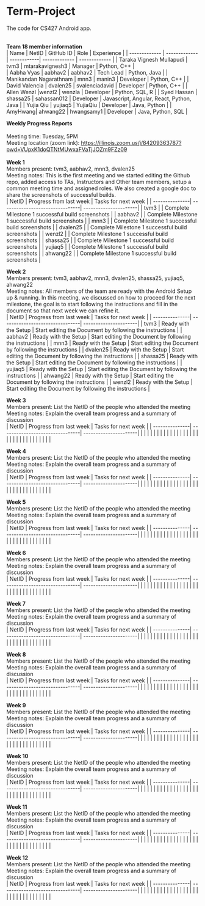 # Term-Project
The code for CS427 Android app. 
<br/>
<br/>

<b>Team 18 member information</b>
<br/>
| Name          | NetID         | GitHub ID   | Role          | Experience    |
| ------------- | ------------- | ------------| ------------- | ------------- |
| Taraka Vignesh Mullapudi              |    tvm3           |   mtarakavignesh3           |      Manager        |       Python, C++        |            
|    Aabha Vyas           |     aabhav2          |    aabhav2         |     Tech Lead          |    Python, Java           |
|      Manikandan Nagarathnam         |   mnn3            |      manin3       |    Developer           |        Python, C++       |
|  David Valencia              |  dvalen25             |    svalenciadavid         |     Developer          |    Python, C++           |
|   Allen Wenzl |wenzl2 | wenzla  |    Developer       |       Python, SQL, R     |
|    Syed Hassan           |      shassa25         |    sahassan012         |    Developer           |    Javascript, Angular, React, Python, Java          |
|   Yujia Qiu      |  yujiaq5      |  YujiaQiu    |    Developer     |    Java, Python      |
|    AmyHwang| ahwang22     |  hwangsamy1    |      Developer         |     Java, Python, SQL          |
<br/>


<b>Weekly Progress Reports</b>
</br> 
</br>
Meeting time: Tuesday, 5PM
</br> 
Meeting location (zoom link): https://illinois.zoom.us/j/84209363787?pwd=VUpxK1doQTNtMUwxaFVaTjJOZm9FZz09
</br> 
</br>
<b>Week 1</b>
</br>
Members present: tvm3, aabhav2, mnn3, dvalen25
</br>
Meeting notes: This is the first meeting and we started editing the Github repo,
added access to TAs, Instructors and Other team members, setup a common meeting time and assigned roles. We also created a google doc to share the screenshots of successful builds.
</br>
| NetID          | Progress from last week         | Tasks for next week   |
| ---------------| --------------------------------| ----------------------|
|     tvm3           |                                 |   Complete Milestone 1 successful build screenshots                    |
|   aabhav2             |                                 |  Complete Milestone 1 successful build screenshots                     |
|    mnn3            |                                 |    Complete Milestone 1 successful build screenshots                   |
|    dvalen25             |                                 |       Complete Milestone 1 successful build screenshots                |
|     wenzl2           |                                 |     Complete Milestone 1 successful build screenshots                  |
|     shassa25           |                                 |    Complete Milestone 1 successful build screenshots                   |
|   yujiaq5             |                                 |    Complete Milestone 1 successful build screenshots                   |
|   ahwang22        |                                 |   Complete Milestone 1 successful build screenshots            |
</br>


<b>Week 2</b>
</br>
Members present: tvm3, aabhav2, mnn3, dvalen25, shassa25, yujiaq5, ahwang22
</br>
Meeting notes: All members of the team are ready with the Android Setup up & running.
In this meeting, we discussed on how to proceed for the next milestone, the goal is to start following the instructions and fill in the document so that next week we can refine it.
</br>
| NetID          | Progress from last week         | Tasks for next week   |
| ---------------| --------------------------------| ----------------------|
|    tvm3            |         Ready with the Setup                        |    Start editing the Document by following the instructions                    |
|   aabhav2             |    Ready with the Setup                             |    Start editing the Document by following the instructions                   |
|    mnn3            |           Ready with the Setup                      |          Start editing the Document by following the instructions             |
|    dvalen25            |       Ready with the Setup                          |       Start editing the Document by following the instructions                |
|  shassa25              |     Ready with the Setup                            |     Start editing the Document by following the instructions                  |
|   yujiaq5             |        Ready with the Setup                         |           Start editing the Document by following the instructions            |
|    ahwang22            |      Ready with the Setup                           |       Start editing the Document by following the instructions                |
|       wenzl2         |       Ready with the Setup                          |       Start editing the Document by following the instructions                |
</br>


<b>Week 3</b>
</br>
Members present: List the NetID of the people who attended the meeting
</br>
Meeting notes: Explain the overall team progress and a summary of discussion
</br>
| NetID          | Progress from last week         | Tasks for next week   |
| ---------------| --------------------------------| ----------------------|
|                |                                 |                       |
|                |                                 |                       |
|                |                                 |                       |
|                |                                 |                       |
|                |                                 |                       |
|                |                                 |                       |
|                |                                 |                       |
|                |                                 |                       |
</br>


<b>Week 4</b>
</br>
Members present: List the NetID of the people who attended the meeting
</br>
Meeting notes: Explain the overall team progress and a summary of discussion
</br>
| NetID          | Progress from last week         | Tasks for next week   |
| ---------------| --------------------------------| ----------------------|
|                |                                 |                       |
|                |                                 |                       |
|                |                                 |                       |
|                |                                 |                       |
|                |                                 |                       |
|                |                                 |                       |
|                |                                 |                       |
|                |                                 |                       |
</br>


<b>Week 5</b>
</br>
Members present: List the NetID of the people who attended the meeting
</br>
Meeting notes: Explain the overall team progress and a summary of discussion
</br>
| NetID          | Progress from last week         | Tasks for next week   |
| ---------------| --------------------------------| ----------------------|
|                |                                 |                       |
|                |                                 |                       |
|                |                                 |                       |
|                |                                 |                       |
|                |                                 |                       |
|                |                                 |                       |
|                |                                 |                       |
|                |                                 |                       |
</br>


<b>Week 6</b>
</br>
Members present: List the NetID of the people who attended the meeting
</br>
Meeting notes: Explain the overall team progress and a summary of discussion
</br>
| NetID          | Progress from last week         | Tasks for next week   |
| ---------------| --------------------------------| ----------------------|
|                |                                 |                       |
|                |                                 |                       |
|                |                                 |                       |
|                |                                 |                       |
|                |                                 |                       |
|                |                                 |                       |
|                |                                 |                       |
|                |                                 |                       |
</br>


<b>Week 7</b>
</br>
Members present: List the NetID of the people who attended the meeting
</br>
Meeting notes: Explain the overall team progress and a summary of discussion
</br>
| NetID          | Progress from last week         | Tasks for next week   |
| ---------------| --------------------------------| ----------------------|
|                |                                 |                       |
|                |                                 |                       |
|                |                                 |                       |
|                |                                 |                       |
|                |                                 |                       |
|                |                                 |                       |
|                |                                 |                       |
|                |                                 |                       |
</br>


<b>Week 8</b>
</br>
Members present: List the NetID of the people who attended the meeting
</br>
Meeting notes: Explain the overall team progress and a summary of discussion
</br>
| NetID          | Progress from last week         | Tasks for next week   |
| ---------------| --------------------------------| ----------------------|
|                |                                 |                       |
|                |                                 |                       |
|                |                                 |                       |
|                |                                 |                       |
|                |                                 |                       |
|                |                                 |                       |
|                |                                 |                       |
|                |                                 |                       |
</br>


<b>Week 9</b>
</br>
Members present: List the NetID of the people who attended the meeting
</br>
Meeting notes: Explain the overall team progress and a summary of discussion
</br>
| NetID          | Progress from last week         | Tasks for next week   |
| ---------------| --------------------------------| ----------------------|
|                |                                 |                       |
|                |                                 |                       |
|                |                                 |                       |
|                |                                 |                       |
|                |                                 |                       |
|                |                                 |                       |
|                |                                 |                       |
|                |                                 |                       |
</br>


<b>Week 10</b>
</br>
Members present: List the NetID of the people who attended the meeting
</br>
Meeting notes: Explain the overall team progress and a summary of discussion
</br>
| NetID          | Progress from last week         | Tasks for next week   |
| ---------------| --------------------------------| ----------------------|
|                |                                 |                       |
|                |                                 |                       |
|                |                                 |                       |
|                |                                 |                       |
|                |                                 |                       |
|                |                                 |                       |
|                |                                 |                       |
|                |                                 |                       |
</br>


<b>Week 11</b>
</br>
Members present: List the NetID of the people who attended the meeting
</br>
Meeting notes: Explain the overall team progress and a summary of discussion
</br>
| NetID          | Progress from last week         | Tasks for next week   |
| ---------------| --------------------------------| ----------------------|
|                |                                 |                       |
|                |                                 |                       |
|                |                                 |                       |
|                |                                 |                       |
|                |                                 |                       |
|                |                                 |                       |
|                |                                 |                       |
|                |                                 |                       |
</br>


<b>Week 12</b>
</br>
Members present: List the NetID of the people who attended the meeting
</br>
Meeting notes: Explain the overall team progress and a summary of discussion
</br>
| NetID          | Progress from last week         | Tasks for next week   |
| ---------------| --------------------------------| ----------------------|
|                |                                 |                       |
|                |                                 |                       |
|                |                                 |                       |
|                |                                 |                       |
|                |                                 |                       |
|                |                                 |                       |
|                |                                 |                       |
|                |                                 |                       |
</br>
